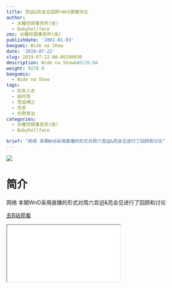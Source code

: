 ```yaml
---
title: 宫迫&亮会见回顾+WnS直播评论
author:
  - 水曜侦探事务所(仮)
  - Babyhellface
zmz: 水曜侦探事务所(仮)
publishdate: '2001-01-03'
bangumi: Wide na Show
date: '2019-07-22'
slug: 2019-07-22-NA-60199930
description: Wide na Show&#8226;NA
weight: 9278.0
bangumis: 
  - Wide na Show
tags:
  - 松本人志
  - 田村亮
  - 宫迫博之
  - 吉本
  - 东野幸治
categories:
  - 水曜侦探事务所(仮)
  - Babyhellface

brief: "网络 本期WnD采用直播的形式对周六宫迫&亮会见进行了回顾和讨论"
---
```

![](https://raw.githubusercontent.com/tcgriffith/owaraisite/master/static/tmpimg/2ef8e18f0da99c78e887a8bd59ccc9a1b47e4437.jpg.480.jpg)
# 简介  
网络
本期WnD采用直播的形式对周六宫迫&亮会见进行了回顾和讨论  

[去B站观看](https://www.bilibili.com/video/av60199930/)
<div class ="resp-container"><iframe class="testiframe" src="//player.bilibili.com/player.html?aid=60199930"", scrolling="no", allowfullscreen="true" > </iframe></div> 
